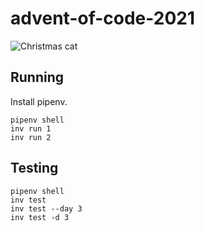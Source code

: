 # advent-of-code-2021

![Christmas cat](https://media.giphy.com/media/KzKHlzSlfHZV44EdTy/giphy-downsized.gif)

## Running

Install pipenv.

```
pipenv shell
inv run 1
inv run 2
```

## Testing

```
pipenv shell
inv test
inv test --day 3
inv test -d 3
```
